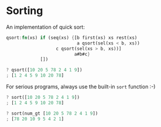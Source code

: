 # Sorting

An implementation of quick sort:

```rust
qsort:fn(xs) if (seq(xs) {[b first(xs) xs rest(xs)
                           a qsort(sel(xs < b, xs))
		           c qsort(sel(xs > b, xs))]
                          a#b#c}
	         [])

? qsort([10 20 5 78 2 4 1 9])
; [1 2 4 5 9 10 20 78]
```

For serious programs, always use the built-in `sort` function :-)

```rust
? sort([10 20 5 78 2 4 1 9])
; [1 2 4 5 9 10 20 78]

? sort(num_gt [10 20 5 78 2 4 1 9])
; [78 20 10 9 5 4 2 1]
```
